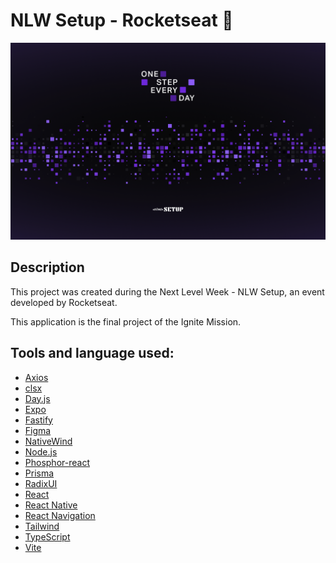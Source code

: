 # NLW Setup - Rocketseat 🚀

<p align="center">
  <img src="./nlw-setup.png" alt="Next Level Week - Setup"/>
</p>

## Description

This project was created during the Next Level Week - NLW Setup, an event developed by Rocketseat.

This application is the final project of the Ignite Mission.

## Tools and language used:
* [Axios](https://axios-http.com/ptbr/)
* [clsx](https://www.npmjs.com/package/clsx)
* [Day.js](https://day.js.org/en/)
* [Expo](https://expo.dev/)
* [Fastify](https://www.fastify.io/)
* [Figma](https://www.figma.com/)
* [NativeWind](https://www.nativewind.dev/)
* [Node.js](https://nodejs.org/en/)
* [Phosphor-react](https://www.npmjs.com/package/phosphor-react)
* [Prisma](https://www.prisma.io/)
* [RadixUI](https://www.radix-ui.com/)
* [React](https://reactjs.org/)
* [React Native](https://reactnative.dev/)
* [React Navigation](https://reactnavigation.org/)
* [Tailwind](https://tailwindcss.com/)
* [TypeScript](https://www.typescriptlang.org/)
* [Vite](https://vitejs.dev/)
